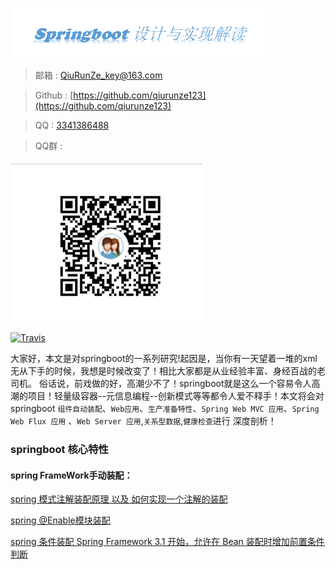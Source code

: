 ![springboot设计与实现解决](https://raw.githubusercontent.com/qiurunze123/imageall/master/springboot.png)

> 邮箱 : [QiuRunZe_key@163.com](QiuRunZe_key@163.com)

> Github : [https://github.com/qiurunze123](https://github.com/qiurunze123)

> QQ : [3341386488](3341386488)

> QQ群 :

![整体流程](https://raw.githubusercontent.com/qiurunze123/imageall/master/qq.png)

[![Travis](https://img.shields.io/badge/language-Java-yellow.svg)](https://github.com/qiurunze123)

大家好，本文是对springboot的一系列研究!起因是，当你有一天望着一堆的xml无从下手的时候，我想是时候改变了！相比大家都是从业经验丰富、身经百战的老司机。
俗话说，前戏做的好，高潮少不了！springboot就是这么一个容易令人高潮的项目！轻量级容器--元信息编程--创新模式等等都令人爱不释手！本文将会对springboot
`组件自动装配`、`Web应用`、`生产准备特性`、`Spring Web MVC 应用`、`Spring Web Flux 应用` 、`Web Server 应用`,`关系型数据`,`健康检查`进行
深度剖析！


### springboot 核心特性

#### spring FrameWork手动装配：
[spring 模式注解装配原理 以及 如何实现一个注解的装配 ](/docs/@springannotations.md)


[spring @Enable模块装配 ](/docs/@Enable.md)

[spring 条件装配 Spring Framework 3.1 开始，允许在 Bean 装配时增加前置条件判断 ](/docs/@Bean.md)